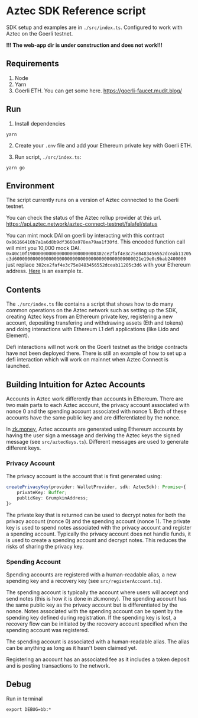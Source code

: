 # Aztec SDK Reference script

SDK setup and examples are in `./src/index.ts`. Configured to work with Aztec on the Goerli testnet.

**!!! The web-app dir is under construction and does not work!!!**

## Requirements

1. Node
2. Yarn
3. Goerli ETH. You can get some here. https://goerli-faucet.mudit.blog/

## Run

1. Install dependencies

```shell
yarn
```

2. Create your `.env` file and add your Ethereum private key with Goerli ETH.

3. Run script, `./src/index.ts`:

```shell
yarn go
```

## Environment

The script currently runs on a version of Aztec connected to the Goerli testnet.

You can check the status of the Aztec rollup provider at this url. https://api.aztec.network/aztec-connect-testnet/falafel/status

You can mint mock DAI on goerli by interacting with this contract `0x86166410b7a1a6d8b9df3660a978ea79aa1f30fd`. This encoded function call will mint you 10,000 mock DAI. `0x40c10f19000000000000000000000000302ce2faf4e3c75e8483456552dceab11205c3d600000000000000000000000000000000000000000000021e19e0c9bab2400000` just replace `302ce2faf4e3c75e8483456552dceab11205c3d6` with your Ethereum address. [Here](https://goerli.etherscan.io/tx/0x13201e94ed14db1584b1cbc6f98eea1be903fda24c110cd9d1603e667d3293bb) is an example tx.

## Contents

The `./src/index.ts` file contains a script that shows how to do many common operations on the Aztec network such as setting up the SDK, creating Aztec keys from an Ethereum private key, registering a new account, depositing transfering and withdrawing assets (Eth and tokens) and doing interactions with Ethereum L1 defi applications (like Lido and Element).

Defi interactions will not work on the Goerli testnet as the bridge contracts have not been deployed there. There is still an example of how to set up a defi interaction which will work on mainnet when Aztec Connect is launched.

## Building Intuition for Aztec Accounts

Accounts in Aztec work differently than accounts in Ethereum. There are two main parts to each Aztec account, the privacy account associated with nonce 0 and the spending account associated with nonce 1. Both of these accounts have the same public key and are differentiated by the nonce.

In [zk.money](https://zk.money), Aztec accounts are generated using Ethereum accounts by having the user sign a message and deriving the Aztec keys the signed message (see `src/aztecKeys.ts`). Different messages are used to generate different keys.

### Privacy Account

The privacy account is the account that is first generated using:

```ts
createPrivacyKey(provider: WalletProvider, sdk: AztecSdk): Promise<{
    privateKey: Buffer;
    publicKey: GrumpkinAddress;
}>
```

The private key that is returned can be used to decrypt notes for both the privacy account (nonce 0) and the spending account (nonce 1). The private key is used to spend notes associated with the privacy account and register a spending account. Typically the privacy account does not handle funds, it is used to create a spending account and decrypt notes. This reduces the risks of sharing the privacy key.

### Spending Account

Spending accounts are registered with a human-readable alias, a new spending key and a recovery key (see `src/registerAccount.ts`).

The spending account is typically the account where users will accept and send notes (this is how it is done in zk.money). The spending account has the same public key as the privacy account but is differentiated by the nonce. Notes associated with the spending account can be spent by the spending key defined during registration. If the spending key is lost, a recovery flow can be initiated by the recovery account specified when the spending account was registered.

The spending account is associated with a human-readable alias. The alias can be anything as long as it hasn't been claimed yet.

Registering an account has an associated fee as it includes a token deposit and is posting transactions to the network.

## Debug

Run in terminal

```shell
export DEBUG=bb:*
```
